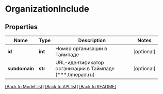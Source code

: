 # OrganizationInclude

## Properties
Name | Type | Description | Notes
------------ | ------------- | ------------- | -------------
**id** | **int** | Номер организации в Таймпаде | [optional] 
**subdomain** | **str** | URL-идентификатор организации в Таймпаде (***.timepad.ru) | [optional] 

[[Back to Model list]](../README.md#documentation-for-models) [[Back to API list]](../README.md#documentation-for-api-endpoints) [[Back to README]](../README.md)

